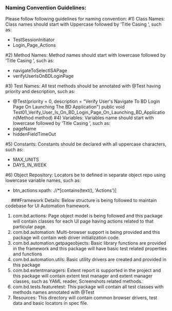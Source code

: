 ### Naming Convention Guidelines:
Please follow following guidelines for naming convention:
#1)	Class Names:  Class names should start with Uppercase followed by ‘Title Casing ‘, such as: 
-	TestSessionInitiator
-	Login_Page_Actions

#2)	Method Names: Method names should start with lowercase followed by ‘Title Casing ‘, such as:
-	navigateToSelectISAPage
-	verifyUserIsOnBDLoginPage

#3)	Test Names: All test methods should be annotated with @Test having priority and description, such as:
-	@Test(priority = 0, description = "Verify User's Navigate To  BD Login Page On Launching The BD Application")
public void Test01_Verify_User_Is_On_BD_Login_Page_On_Launching_BD_Application(Method method)
#4)	Variables: Variables name should start with lowercase followed by ‘Title Casing ‘, such as:
-	pageName
-	hiddenFieldTimeOut

#5)	Constants: Constants should be declared with all uppercase characters, such as:
-	MAX_UNITS
-	DAYS_IN_WEEK

#6)	Object Repository: Locators be to defined in separate object repo using lowercase variable names, such as:
-	btn_actions:xpath: .//*[contains(text(), 'Actions')]


 
###Framework Details:
Below structure is being followed to maintain codebase for UI Automation framework. 
1.	com.bd.actions: Page object model is being followed and this package will contain classes for each UI page having  actions related to that particular page. 
2.	com.bd.automation: Multi-browser support is being provided and this package will contain web driver initialization code.
3.	com.bd.automation.getpageobjects:  Basic library functions are provided in the framework and this package will have basic test related properties and functions
4.	com.bd.automation.utils: Basic utility drivers are created and provided in this package
5.	com.bd.extentmanagers: Extent report is supported in the project and this package will contain extent test manager and extent manager classes, such as YAML reader, Screenshots related methods.
6.	com.bd.tests.featuretest: This package will contain all test classes with methods names annotated with @Test
7.	Resources:  This directory will contain common browser drivers, test data and  basic locators in spec file.
 

